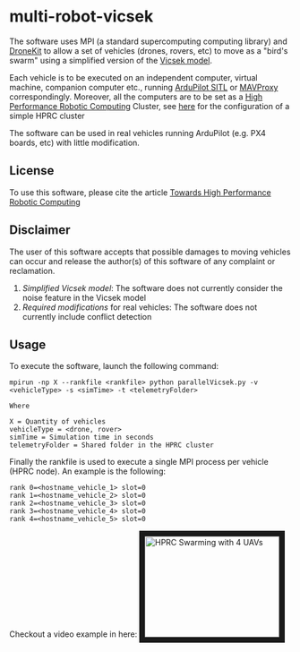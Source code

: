 # multi-robot-vicsek
The software uses MPI (a standard supercomputing computing library) and [DroneKit](http://dronekit.io/) to allow a set of vehicles (drones, rovers, etc) to move as a "bird's swarm" using a simplified version of the [Vicsek model](https://link.springer.com/article/10.1140/epjb/e2008-00275-9). 

Each vehicle is to be executed on an independent computer, virtual machine, companion computer etc., running [ArduPilot SITL](http://ardupilot.org/dev/docs/sitl-simulator-software-in-the-loop.html) or [MAVProxy](http://ardupilot.github.io/MAVProxy/html/index.html) correspondingly. Moreover, all the computers are to be set as a [High Performance Robotic Computing](https://www.sciencedirect.com/science/article/pii/S092188901830232X) Cluster, see [here](https://github.com/leonardocfor/HPRC-Cluster-deployment) for the configuration of a simple HPRC cluster

The software can be used in real vehicles running ArduPilot (e.g. PX4 boards, etc) with little modification. 

## License

To use this software, please cite the article [Towards High Performance Robotic Computing](https://www.sciencedirect.com/science/article/pii/S092188901830232X) 

## Disclaimer

The user of this software accepts that possible damages to moving vehicles can occur and release the author(s) of this software of any complaint or reclamation.

1. *Simplified Vicsek model*: The software does not currently consider the noise feature in the Vicsek model 
2. *Required modifications* for real vehicles: The software does not currently include conflict detection

## Usage 

To execute the software, launch the following command:

```
mpirun -np X --rankfile <rankfile> python parallelVicsek.py -v <vehicleType> -s <simTime> -t <telemetryFolder>

Where

X = Quantity of vehicles 
vehicleType = <drone, rover>
simTime = Simulation time in seconds
telemetryFolder = Shared folder in the HPRC cluster 
```
Finally the rankfile is used to execute a single MPI process per vehicle (HPRC node). An example is the following:

```
rank 0=<hostname_vehicle_1> slot=0
rank 1=<hostname_vehicle_2> slot=0
rank 2=<hostname_vehicle_3> slot=0
rank 3=<hostname_vehicle_4> slot=0
rank 4=<hostname_vehicle_5> slot=0
```
Checkout a video example in here: <a href="http://www.youtube.com/watch?feature=player_embedded&v=TNnJWzH6bEY&feature=youtu.be
" target="_blank"><img src="http://img.youtube.com/vi/TNnJWzH6bEY&feature=youtu.be/0.jpg" 
alt="HPRC Swarming with 4 UAVs" width="240" height="180" border="10" /></a>



